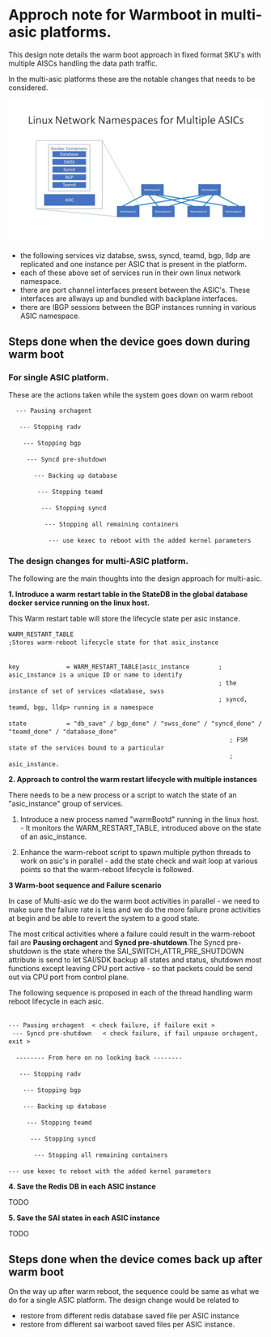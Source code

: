 # Approch note for Warmboot in multi-asic platforms.
This design note details the warm boot approach in fixed format SKU's with multiple AISCs handling the data path traffic.

In the multi-asic platforms these are the notable changes that needs to be considered.

![Multi ASIC namespaces](img/architecture_diagram.jpg)


  - the following services viz databse, swss, syncd, teamd, bgp, lldp are replicated and one instance per ASIC that is present in the platform.
  - each of these above set of services run in their own linux network namespace.
  - there are port channel interfaces present between the ASIC's. These interfaces are allways up and bundled with backplane interfaces.
  - there are IBGP sessions between the BGP instances running in various ASIC namespace.


## Steps done when the device goes down during warm boot

### For single ASIC platform.

  These are the actions taken while the system goes down on warm reboot 

```
  --- Pausing orchagent 
  
   --- Stopping radv
   
    --- Stopping bgp 
    
     --- Syncd pre-shutdown 
      
       --- Backing up database
       
        --- Stopping teamd 
        
         --- Stopping syncd 
         
          --- Stopping all remaining containers 
          
           --- use kexec to reboot with the added kernel parameters

```


### The design changes for multi-ASIC platform.

The following are the main thoughts into the design approach for multi-asic.

**1. Introduce a warm restart table in the StateDB in the global database docker service running on the linux host.**

This Warm restart table will store the lifecycle state per asic instance.

```
WARM_RESTART_TABLE
;Stores warm-reboot lifecycle state for that asic_instance


key             = WARM_RESTART_TABLE|asic_instance        ; asic_instance is a unique ID or name to identify
                                                          ; the instance of set of services <database, swss
                                                          ; syncd, teamd, bgp, lldp> running in a namespace

state           = "db_save" / bgp_done" / "swss_done" / "syncd_done" / "teamd_done" / "database_done"
                                                             ; FSM state of the services bound to a particular 
                                                             ; asic_instance.
```

**2. Approach to control the warm restart lifecycle with multiple instances**

There needs to be a new process or a script to watch the state of an "asic_instance" group of services. 

  1. Introduce a new process named "warmBootd" running in the linux host.
    - It monitors the WARM_RESTART_TABLE, introduced above on the state of an asic_instance.
    
  2. Enhance the warm-reboot script to spawn multiple python threads to work on asic's in parallel 
    - add the state check and wait loop at various points so that the warm-reboot lifecycle is followed.

**3 Warm-boot sequence and Failure scenario**

   In case of Multi-asic we do the warm boot activities in parallel - we need to make sure the failure rate is less and we do the more failure prone activities at begin and be able to revert the system to a good state.
   
   The most critical activities where a failure could result in the warm-reboot fail are **Pausing orchagent** and **Syncd pre-shutdown**.The Syncd pre-shutdown is the state where the SAI_SWITCH_ATTR_PRE_SHUTDOWN attribute is send to let SAI/SDK backup all states and status, shutdown most functions except leaving CPU port active - so that packets could be send out via CPU port from control plane.

   The following sequence is proposed in each of the thread handling warm reboot lifecycle in each asic.
   
   ```
   
  --- Pausing orchagent  < check failure, if failure exit > 
    --- Syncd pre-shutdown   < check failure, if fail unpause orchagent, exit > 
    
     -------- From here on no looking back -------- 
    
      --- Stopping radv
      
       --- Stopping bgp 
   
       --- Backing up database
       
        --- Stopping teamd 
        
         --- Stopping syncd 
         
          --- Stopping all remaining containers 
   
 --- use kexec to reboot with the added kernel parameters

```
   

**4. Save the Redis DB in each ASIC instance**

TODO
  



**5. Save the SAI states in each ASIC instance**

TODO





## Steps done when the device comes back up after warm boot

On the way up after warm reboot, the sequence could be same as what we do for a single ASIC platform. The design change would be related to 
  - restore from different redis database saved file per ASIC instance
  - restore from different sai warboot saved files per ASIC instance.
 
